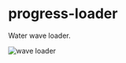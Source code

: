 # progress-loader
Water wave loader.

![wave loader](https://user-images.githubusercontent.com/32545306/41502888-4eefc160-718a-11e8-8ac2-afce2407f0ea.gif)
